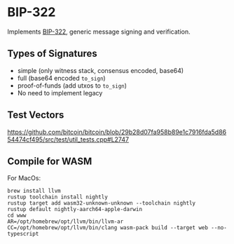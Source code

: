 # BIP-322

Implements
[BIP-322](https://github.com/bitcoin/bips/blob/master/bip-0322.mediawiki),
generic message signing and verification.


## Types of Signatures 

- simple (only witness stack, consensus encoded, base64)
- full (base64 encoded `to_sign`)
- proof-of-funds (add utxos to `to_sign`)
- No need to implement legacy  

## Test Vectors

https://github.com/bitcoin/bitcoin/blob/29b28d07fa958b89e1c7916fda5d8654474cf495/src/test/util_tests.cpp#L2747

## Compile for WASM

For MacOs:

```
brew install llvm
rustup toolchain install nightly
rustup target add wasm32-unknown-unknown --toolchain nightly
rustup default nightly-aarch64-apple-darwin
cd www
AR=/opt/homebrew/opt/llvm/bin/llvm-ar CC=/opt/homebrew/opt/llvm/bin/clang wasm-pack build --target web --no-typescript
```
